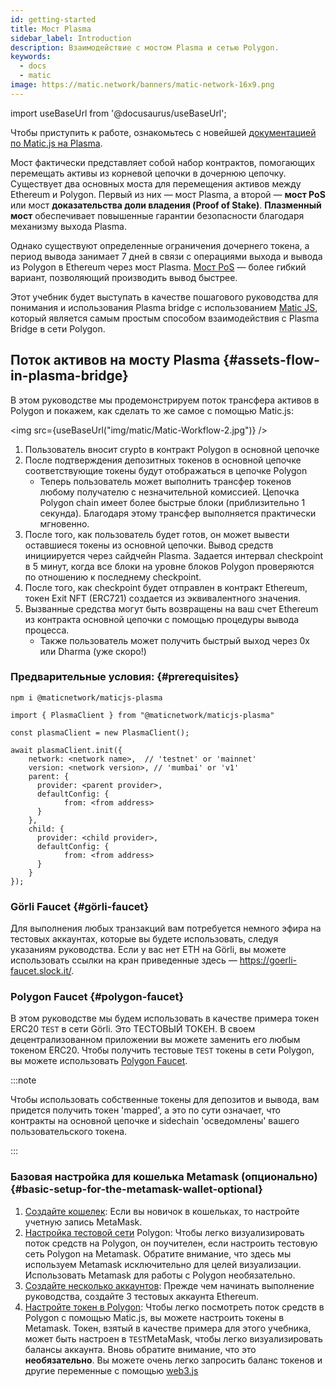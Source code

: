```yaml
---
id: getting-started
title: Мост Plasma
sidebar_label: Introduction
description: Взаимодействие с мостом Plasma и сетью Polygon.
keywords:
  - docs
  - matic
image: https://matic.network/banners/matic-network-16x9.png
---
```


import useBaseUrl from '@docusaurus/useBaseUrl';

Чтобы приступить к работе, ознакомьтесь с новейшей [документацией по Matic.js на Plasma](https://maticnetwork.github.io/matic.js/docs/plasma/).

Мост фактически представляет собой набор контрактов, помогающих перемещать активы из корневой цепочки в дочернюю цепочку. Существует два основных моста для перемещения активов между Ethereum и Polygon. Первый из них — мост Plasma, а второй — **мост PoS** или мост **доказательства доли владения (Proof of Stake)**. **Плазменный мост** обеспечивает повышенные гарантии безопасности благодаря механизму выхода Plasma.

Однако существуют определенные ограничения дочернего токена, а период вывода занимает 7 дней в связи с операциями выхода и вывода из Polygon в Ethereum через мост Plasma. [Мост PoS](/docs/develop/ethereum-polygon/pos/getting-started) — более гибкий вариант, позволяющий производить вывод быстрее.

Этот учебник будет выступать в качестве пошагового руководства для понимания и использования Plasma bridge с использованием [Matic JS](https://github.com/maticnetwork/matic.js), который является самым простым способом взаимодействия с Plasma Bridge в сети Polygon.

## Поток активов на мосту Plasma {#assets-flow-in-plasma-bridge}

В этом руководстве мы продемонстрируем поток трансфера активов в Polygon и покажем, как сделать то же самое с помощью Matic.js:

<img src={useBaseUrl("img/matic/Matic-Workflow-2.jpg")} />

1. Пользователь вносит crypto в контракт Polygon в основной цепочке
2. После подтверждения депозитных токенов в основной цепочке соответствующие токены будут отображаться в цепочке Polygon
   - Теперь пользователь может выполнить трансфер токенов любому получателю с незначительной комиссией. Цепочка Polygon chain имеет более быстрые блоки (приблизительно 1 секунда). Благодаря этому трансфер выполняется практически мгновенно.
3. После того, как пользователь будет готов, он может вывести оставшиеся токены из основной цепочки. Вывод средств инициируется через сайдчейн Plasma. Задается интервал checkpoint в 5 минут, когда все блоки на уровне блоков Polygon проверяются по отношению к последнему checkpoint.
4. После того, как checkpoint будет отправлен в контракт Ethereum, токен Exit NFT (ERC721) создается из эквивалентного значения.
5. Вызванные средства могут быть возвращены на ваш счет Ethereum из контракта основной цепочки с помощью процедуры вывода процесса.
   - Также пользователь может получить быстрый выход через 0x или Dharma (уже скоро!)

### Предварительные условия: {#prerequisites}

```
npm i @maticnetwork/maticjs-plasma

import { PlasmaClient } from "@maticnetwork/maticjs-plasma"

const plasmaClient = new PlasmaClient();

await plasmaClient.init({
    network: <network name>,  // 'testnet' or 'mainnet'
    version: <network version>, // 'mumbai' or 'v1'
    parent: {
      provider: <parent provider>,
      defaultConfig: {
            from: <from address>
      }
    },
    child: {
      provider: <child provider>,
      defaultConfig: {
            from: <from address>
      }
    }
});

```

### Görli Faucet {#görli-faucet}

Для выполнения любых транзакций вам потребуется немного эфира на тестовых аккаунтах, которые вы будете использовать, следуя указаниям руководства. Если у вас нет ETH на Görli, вы можете использовать ссылки на кран приведенные здесь — https://goerli-faucet.slock.it/.

### Polygon Faucet {#polygon-faucet}

В этом руководстве мы будем использовать в качестве примера токен ERC20 `TEST` в сети Görli. Это ТЕСТОВЫЙ ТОКЕН. В своем децентрализованном приложении вы можете заменить его любым токеном ERC20. Чтобы получить тестовые `TEST` токены в сети Polygon, вы можете использовать [Polygon Faucet](https://faucet.polygon.technology/).

:::note

Чтобы использовать собственные токены для депозитов и вывода, вам придется получить токен 'mapped', а это по сути означает, что контракты на основной цепочке и sidechain 'осведомлены' вашего пользовательского токена.

:::

### Базовая настройка для кошелька Metamask (опционально) {#basic-setup-for-the-metamask-wallet-optional}

1. [Создайте кошелек](/docs/develop/metamask/hello): Если вы новичок в кошельках, то настройте учетную запись MetaMask.
2. [Настройка тестовой сети](/docs/develop/metamask/config-polygon-on-metamask) Polygon: Чтобы легко визуализировать поток средств на Polygon, он поучителен, если настроить тестовую сеть Polygon на Metamask. Обратите внимание, что здесь мы используем Metamask исключительно для целей визуализации. Использовать Metamask для работы с Polygon необязательно.
3. [Создайте несколько аккаунтов](/docs/develop/metamask/multiple-accounts): Прежде чем начинать выполнение руководства, создайте 3 тестовых аккаунта Ethereum.
4. [Настройте токен в Polygon](/docs/develop/metamask/custom-tokens): Чтобы легко посмотреть поток средств в Polygon с помощью Matic.js, вы можете настроить токены в Metamask.
Токен, взятый в качестве примера для этого учебника, может быть настроен в `TEST`MetaMask, чтобы легко визуализировать балансы аккаунта. Вновь обратите внимание, что это **необязательно**. Вы можете очень легко запросить баланс токенов и другие переменные с помощью [web3.js](https://web3js.readthedocs.io/en/1.0/)
